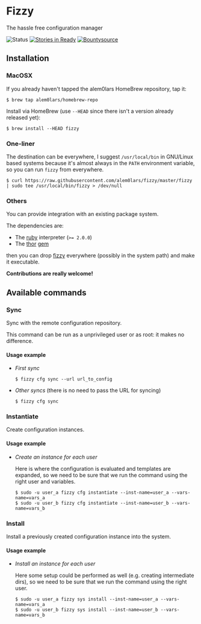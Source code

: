 Fizzy
=====

The hassle free configuration manager

![Status](http://img.shields.io/badge/status-Not%20released%20yet-yellow.svg) [![Stories in Ready](https://badge.waffle.io/alem0lars/fizzy.png?label=ready&title=Ready)](https://waffle.io/alem0lars/fizzy) [![Bountysource](https://img.shields.io/bountysource/team/fizzy/activity.svg)]()

## Installation

### MacOSX

If you already haven't tapped the alem0lars HomeBrew repository, tap it:
```ShellSession
$ brew tap alem0lars/homebrew-repo
```

Install via HomeBrew (use `--HEAD` since there isn't a version already released yet):
```ShellSession
$ brew install --HEAD fizzy
```

### One-liner

The destination can be everywhere, I suggest `/usr/local/bin` in GNU/Linux based systems because it's almost always in the `PATH` environment variable, so you can run `fizzy` from everywhere.

```ShellSession
$ curl https://raw.githubusercontent.com/alem0lars/fizzy/master/fizzy | sudo tee /usr/local/bin/fizzy > /dev/null
```

### Others

You can provide integration with an existing package system.

The dependencies are:
* The [ruby](https://www.ruby-lang.org) interpreter (`>= 2.0.0`)
* The [thor](http://whatisthor.com) [gem](https://rubygems.org/gems/thor)

then you can drop [fizzy](./fizzy) everywhere (possibly in the system path) and make it executable.

**Contributions are really welcome!**

## Available commands

### Sync

Sync with the remote configuration repository.

This command can be run as a unprivileged user or as root: it makes no difference.

#### Usage example

* *First sync*

  ```ShellSession
  $ fizzy cfg sync --url url_to_config
  ```

* *Other syncs* (there is no need to pass the URL for syncing)

  ```ShellSession
  $ fizzy cfg sync
  ```

### Instantiate

Create configuration instances.

#### Usage example

* *Create an instance for each user*

  Here is where the configuration is evaluated and templates are expanded, so we need to be sure that we run the command using the right user and variables.

  ```ShellSession
  $ sudo -u user_a fizzy cfg instantiate --inst-name=user_a --vars-name=vars_a
  $ sudo -u user_b fizzy cfg instantiate --inst-name=user_b --vars-name=vars_b
  ```

### Install

Install a previously created configuration instance into the system.

#### Usage example

* *Install an instance for each user*

  Here some setup could be performed as well (e.g. creating intermediate dirs), so we need to be sure that we run the command using the right user.

  ```ShellSession
  $ sudo -u user_a fizzy sys install --inst-name=user_a --vars-name=vars_a
  $ sudo -u user_b fizzy sys install --inst-name=user_b --vars-name=vars_b
  ```
